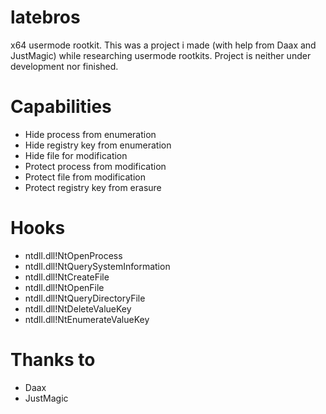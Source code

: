 # latebros
x64 usermode rootkit. This was a project i made (with help from Daax and JustMagic) while researching usermode rootkits. Project is neither under development nor finished.

# Capabilities
- Hide process from enumeration
- Hide registry key from enumeration
- Hide file for modification
- Protect process from modification
- Protect file from modification
- Protect registry key from erasure


# Hooks
- ntdll.dll!NtOpenProcess
- ntdll.dll!NtQuerySystemInformation
- ntdll.dll!NtCreateFile
- ntdll.dll!NtOpenFile
- ntdll.dll!NtQueryDirectoryFile
- ntdll.dll!NtDeleteValueKey
- ntdll.dll!NtEnumerateValueKey

# Thanks to
- Daax
- JustMagic
